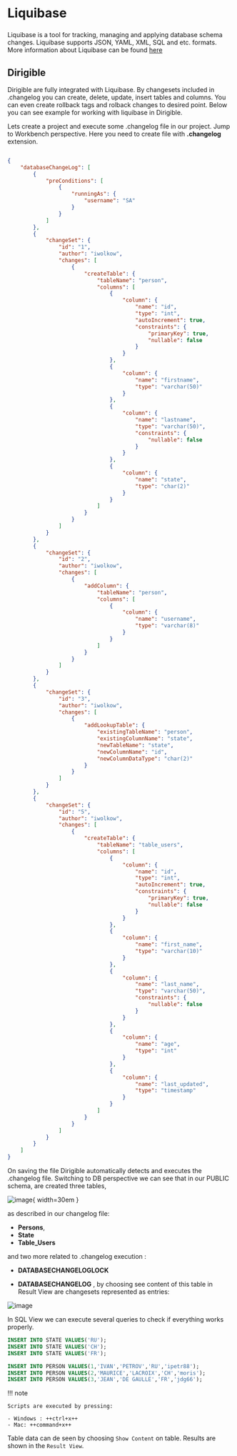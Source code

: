 # Liquibase

###
Liquibase is a tool for tracking, managing and applying database schema changes. Liquibase supports JSON, YAML, XML, SQL and etc. formats. More information about Liquibase can be found [here](https://www.liquibase.org/)

## Dirigible
Dirigible are fully integrated with Liquibase. By changesets included in .changelog you can create, delete, update, insert tables and columns. You can even create rollback tags and rolback changes to desired point.
Below you can see example for working with liquibase in Dirigible.

Lets create a project and execute some .changelog file in our project.
Jump to Workbench perspective. Here you need to create file with **.changelog** extension.

```json

{
    "databaseChangeLog": [
        {
            "preConditions": [
                {
                    "runningAs": {
                        "username": "SA"
                    }
                }
            ]
        },
        {
            "changeSet": {
                "id": "1",
                "author": "iwolkow",
                "changes": [
                    {
                        "createTable": {
                            "tableName": "person",
                            "columns": [
                                {
                                    "column": {
                                        "name": "id",
                                        "type": "int",
                                        "autoIncrement": true,
                                        "constraints": {
                                            "primaryKey": true,
                                            "nullable": false
                                        }
                                    }
                                },
                                {
                                    "column": {
                                        "name": "firstname",
                                        "type": "varchar(50)"
                                    }
                                },
                                {
                                    "column": {
                                        "name": "lastname",
                                        "type": "varchar(50)",
                                        "constraints": {
                                            "nullable": false
                                        }
                                    }
                                },
                                {
                                    "column": {
                                        "name": "state",
                                        "type": "char(2)"
                                    }
                                }
                            ]
                        }
                    }
                ]
            }
        },
        {
            "changeSet": {
                "id": "2",
                "author": "iwolkow",
                "changes": [
                    {
                        "addColumn": {
                            "tableName": "person",
                            "columns": [
                                {
                                    "column": {
                                        "name": "username",
                                        "type": "varchar(8)"
                                    }
                                }
                            ]
                        }
                    }
                ]
            }
        },
        {
            "changeSet": {
                "id": "3",
                "author": "iwolkow",
                "changes": [
                    {
                        "addLookupTable": {
                            "existingTableName": "person",
                            "existingColumnName": "state",
                            "newTableName": "state",
                            "newColumnName": "id",
                            "newColumnDataType": "char(2)"
                        }
                    }
                ]
            }
        },
        {
            "changeSet": {
                "id": "5",
                "author": "iwolkow",
                "changes": [
                    {
                        "createTable": {
                            "tableName": "table_users",
                            "columns": [
                                {
                                    "column": {
                                        "name": "id",
                                        "type": "int",
                                        "autoIncrement": true,
                                        "constraints": {
                                            "primaryKey": true,
                                            "nullable": false
                                        }
                                    }
                                },
                                {
                                    "column": {
                                        "name": "first_name",
                                        "type": "varchar(10)"
                                    }
                                },
                                {
                                    "column": {
                                        "name": "last_name",
                                        "type": "varchar(50)",
                                        "constraints": {
                                            "nullable": false
                                        }
                                    }
                                },
                                {
                                    "column": {
                                        "name": "age",
                                        "type": "int"
                                    }
                                },
                                {
                                    "column": {
                                        "name": "last_updated",
                                        "type": "timestamp"
                                    }
                                }
                            ]
                        }
                    }
                ]
            }
        }
    ]
}
```

On saving the file Dirigible automatically detects and executes the .changelog file.
Switching to DB perspective we can see that in our PUBLIC schema, are created three tables,

![image](../images/databaseexplorer.png){ width=30em }

as described in our changelog file:
- **Persons**,
- **State**
- **Table_Users**

and two more related to .changelog execution :
- **DATABASECHANGELOGLOCK**

- **DATABASECHANGELOG** , by choosing see content of this table in Result View are changesets
  represented as entries:

![image](../images/changelog_table.results.png)


In SQL View we can execute several queries to check if everything works properly.

```sql
INSERT INTO STATE VALUES('RU');
INSERT INTO STATE VALUES('CH');
INSERT INTO STATE VALUES('FR');

INSERT INTO PERSON VALUES(1,'IVAN','PETROV','RU','ipetr88');
INSERT INTO PERSON VALUES(2,'MAURICE','LACROIX','CH','moris');
INSERT INTO PERSON VALUES(3,'JEAN','DE GAULLE','FR','jdg66');

```


!!! note

    Scripts are executed by pressing:

    - Windows : ++ctrl+x++
    - Mac: ++command+x++

Table data can de seen by choosing `Show Content` on table. Results are shown in the `Result View`.














